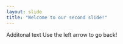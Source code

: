 ```yaml
---
layout: slide
title: "Welcome to our second slide!"
---
```

Additonal text
Use the left arrow to go back!
